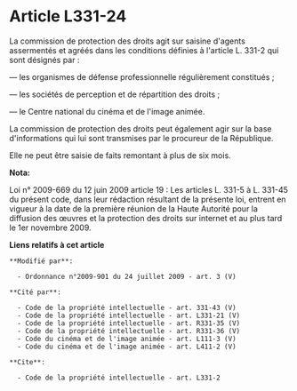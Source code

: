 # Article L331-24

La commission de protection des droits agit sur saisine d'agents assermentés et agréés dans les conditions définies à
l'article L. 331-2 qui sont désignés par : 

― les organismes de défense professionnelle régulièrement constitués ; 

― les sociétés de perception et de répartition des droits ; 

― le Centre national du cinéma et de l'image animée. 

La commission de protection des droits peut également agir sur la base d'informations qui lui sont transmises par le
procureur de la République. 

Elle ne peut être saisie de faits remontant à plus de six mois.

**Nota:**

Loi n° 2009-669 du 12 juin 2009 article 19 : Les articles L. 331-5 à L. 331-45 du présent code, dans leur rédaction résultant
de la présente loi, entrent en vigueur à la date de la première réunion de la Haute Autorité pour la diffusion des œuvres et
la protection des droits sur internet et au plus tard le 1er novembre 2009.

**Liens relatifs à cet article**

	**Modifié par**:

	  - Ordonnance n°2009-901 du 24 juillet 2009 - art. 3 (V)

	**Cité par**:

	  - Code de la propriété intellectuelle - art. 331-43 (V)
	  - Code de la propriété intellectuelle - art. L331-21 (V)
	  - Code de la propriété intellectuelle - art. R331-35 (V)
	  - Code de la propriété intellectuelle - art. R331-36 (V)
	  - Code du cinéma et de l'image animée - art. L111-3 (V)
	  - Code du cinéma et de l'image animée - art. L411-2 (V)

	**Cite**:

	  - Code de la propriété intellectuelle - art. L331-2
